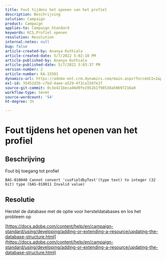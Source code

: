 ```yaml
---
title: Fout tijdens het openen van het profiel
description: Beschrijving
solution: Campaign
product: Campaign
applies-to: Campaign Standard
keywords: KCS,Profiel openen
resolution: Resolution
internal-notes: null
bug: false
article-created-by: Ananya Kuthiala
article-created-date: 5/7/2022 5:02:10 PM
article-published-by: Ananya Kuthiala
article-published-date: 5/7/2022 5:03:37 PM
version-number: 2
article-number: KA-15581
dynamics-url: https://adobe-ent.crm.dynamics.com/main.aspx?forceUCI=1&pagetype=entityrecord&etn=knowledgearticle&id=379b996e-27ce-ec11-a7b5-0022480a8e40
exl-id: 35452d3b-c7bd-4aee-a529-4f2ca156fe1f
source-git-commit: 0c3e421beca46d9fe1952b1f98538a50697216a0
workflow-type: tm+mt
source-wordcount: '54'
ht-degree: 3%

---
```


# Fout tijdens het openen van het profiel

## Beschrijving


Fout bij toegang tot profiel 

```
BAS-010040 Cannot convert 'cusFieldbyTest'(type text) to integer (32 bit) type (bAS-010011 Invalid value)
```


## Resolutie


Herstel de database met de optie voor hersteldatabases en los het probleem op

[https://docs.adobe.com/content/help/en/campaign-standard/using/developing/adding-or-extending-a-resource/updating-the-database-structure.html](https://docs.adobe.com/content/help/en/campaign-standard/using/developing/adding-or-extending-a-resource/updating-the-database-structure.html)
